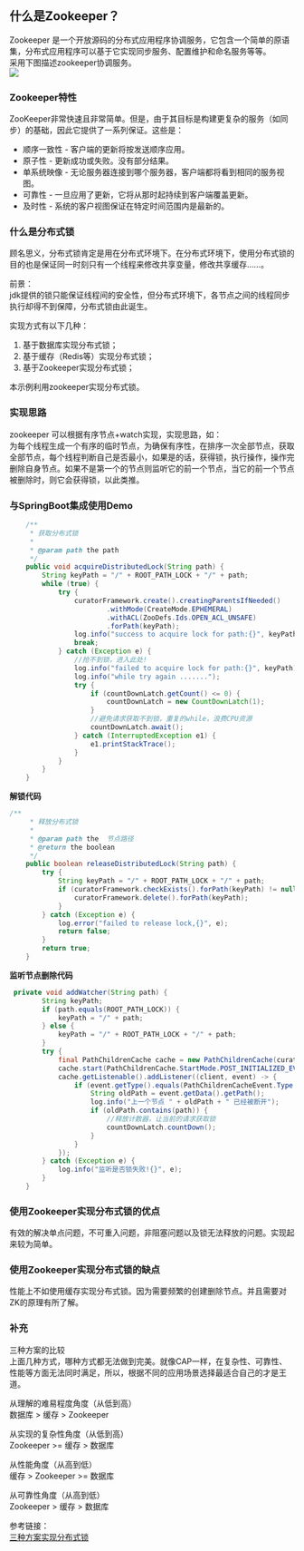 ## 什么是Zookeeper？  
Zookeeper 是一个开放源码的分布式应用程序协调服务，它包含一个简单的原语集，分布式应用程序可以基于它实现同步服务、配置维护和命名服务等等。  
采用下图描述zookeeper协调服务。  
![](https://ws1.sinaimg.cn/large/006mOQRagy1fwfww2q6mcj312y0b6n73.jpg)  
### Zookeeper特性  
ZooKeeper非常快速且非常简单。但是，由于其目标是构建更复杂的服务（如同步）的基础，因此它提供了一系列保证。这些是：  
* 顺序一致性 - 客户端的更新将按发送顺序应用。  
* 原子性 - 更新成功或失败。没有部分结果。  
* 单系统映像 - 无论服务器连接到哪个服务器，客户端都将看到相同的服务视图。  
* 可靠性 - 一旦应用了更新，它将从那时起持续到客户端覆盖更新。  
* 及时性 - 系统的客户视图保证在特定时间范围内是最新的。  
### 什么是分布式锁  
顾名思义，分布式锁肯定是用在分布式环境下。在分布式环境下，使用分布式锁的目的也是保证同一时刻只有一个线程来修改共享变量，修改共享缓存……。

前景：    
jdk提供的锁只能保证线程间的安全性，但分布式环境下，各节点之间的线程同步执行却得不到保障，分布式锁由此诞生。  

实现方式有以下几种：  
1. 基于数据库实现分布式锁； 
1. 基于缓存（Redis等）实现分布式锁； 
1. 基于Zookeeper实现分布式锁；


本示例利用zookeeper实现分布式锁。   
### 实现思路
zookeeper 可以根据有序节点+watch实现，实现思路，如：  
为每个线程生成一个有序的临时节点，为确保有序性，在排序一次全部节点，获取全部节点，每个线程判断自己是否最小，如果是的话，获得锁，执行操作，操作完删除自身节点。如果不是第一个的节点则监听它的前一个节点，当它的前一个节点被删除时，则它会获得锁，以此类推。 
### 与SpringBoot集成使用Demo
```java
    /**
     * 获取分布式锁
     *
     * @param path the path
     */
    public void acquireDistributedLock(String path) {
        String keyPath = "/" + ROOT_PATH_LOCK + "/" + path;
        while (true) {
            try {
                curatorFramework.create().creatingParentsIfNeeded()
                        .withMode(CreateMode.EPHEMERAL)
                        .withACL(ZooDefs.Ids.OPEN_ACL_UNSAFE)
                        .forPath(keyPath);
                log.info("success to acquire lock for path:{}", keyPath);
                break;
            } catch (Exception e) {
                //抢不到锁，进入此处!
                log.info("failed to acquire lock for path:{}", keyPath);
                log.info("while try again .......");
                try {
                    if (countDownLatch.getCount() <= 0) {
                        countDownLatch = new CountDownLatch(1);
                    }
                    //避免请求获取不到锁，重复的while，浪费CPU资源
                    countDownLatch.await();
                } catch (InterruptedException e1) {
                    e1.printStackTrace();
                }
            }
        }
    }
```
**解锁代码**
```java
/**
     * 释放分布式锁
     *
     * @param path the  节点路径
     * @return the boolean
     */
    public boolean releaseDistributedLock(String path) {
        try {
            String keyPath = "/" + ROOT_PATH_LOCK + "/" + path;
            if (curatorFramework.checkExists().forPath(keyPath) != null) {
                curatorFramework.delete().forPath(keyPath);
            }
        } catch (Exception e) {
            log.error("failed to release lock,{}", e);
            return false;
        }
        return true;
    }
```
**监听节点删除代码**
```java
 private void addWatcher(String path) {
        String keyPath;
        if (path.equals(ROOT_PATH_LOCK)) {
            keyPath = "/" + path;
        } else {
            keyPath = "/" + ROOT_PATH_LOCK + "/" + path;
        }
        try {
            final PathChildrenCache cache = new PathChildrenCache(curatorFramework, keyPath, false);
            cache.start(PathChildrenCache.StartMode.POST_INITIALIZED_EVENT);
            cache.getListenable().addListener((client, event) -> {
                if (event.getType().equals(PathChildrenCacheEvent.Type.CHILD_REMOVED)) {
                    String oldPath = event.getData().getPath();
                    log.info("上一个节点 " + oldPath + " 已经被断开");
                    if (oldPath.contains(path)) {
                        //释放计数器，让当前的请求获取锁
                        countDownLatch.countDown();
                    }
                }
            });
        } catch (Exception e) {
            log.info("监听是否锁失败!{}", e);
        }
    }
```
### 使用Zookeeper实现分布式锁的优点    
有效的解决单点问题，不可重入问题，非阻塞问题以及锁无法释放的问题。实现起来较为简单。  

### 使用Zookeeper实现分布式锁的缺点  
性能上不如使用缓存实现分布式锁。因为需要频繁的创建删除节点。并且需要对ZK的原理有所了解。  
### 补充
三种方案的比较   
上面几种方式，哪种方式都无法做到完美。就像CAP一样，在复杂性、可靠性、性能等方面无法同时满足，所以，根据不同的应用场景选择最适合自己的才是王道。  

从理解的难易程度角度（从低到高）  
数据库 > 缓存 > Zookeeper

从实现的复杂性角度（从低到高）  
Zookeeper >= 缓存 > 数据库

从性能角度（从高到低）  
缓存 > Zookeeper >= 数据库

从可靠性角度（从高到低）  
Zookeeper > 缓存 > 数据库  

参考链接：  
[三种方案实现分布式锁](http://www.hollischuang.com/archives/1716)
